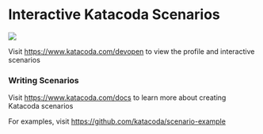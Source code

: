 # Interactive Katacoda Scenarios

[![](http://shields.katacoda.com/katacoda/devopen/count.svg)](https://www.katacoda.com/devopen "Get your profile on Katacoda.com")

Visit https://www.katacoda.com/devopen to view the profile and interactive scenarios

### Writing Scenarios
Visit https://www.katacoda.com/docs to learn more about creating Katacoda scenarios

For examples, visit https://github.com/katacoda/scenario-example
